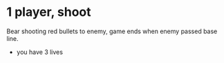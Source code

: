# 1 player, shoot

Bear shooting red bullets to enemy, game ends when enemy passed base line.

- you have 3 lives